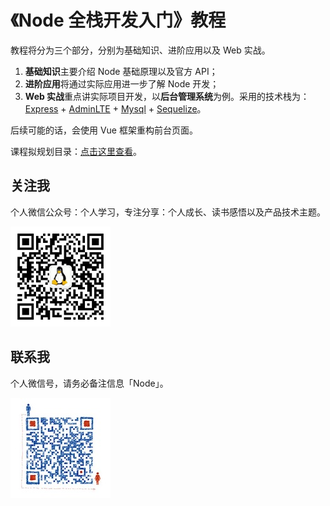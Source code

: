 # 《Node 全栈开发入门》教程

教程将分为三个部分，分别为基础知识、进阶应用以及 Web 实战。

1. **基础知识**主要介绍 Node 基础原理以及官方 API；
2. **进阶应用**将通过实际应用进一步了解 Node 开发；
3. **Web 实战**重点讲实际项目开发，以**后台管理系统**为例。采用的技术栈为：[Express](http://www.expressjs.com.cn/) + [AdminLTE](https://adminlte.io/) + [Mysql](https://www.mysql.com/) + [Sequelize](http://docs.sequelizejs.com/)。

后续可能的话，会使用 Vue 框架重构前台页面。

课程拟规划目录：[点击这里查看](./SUMMARY.md)。

## 关注我
个人微信公众号：个人学习，专注分享：个人成长、读书感悟以及产品技术主题。

![](./_image/weixin-qrcode.png)

## 联系我
个人微信号，请务必备注信息「Node」。

![](./_image/qrcode-self.jpeg)

